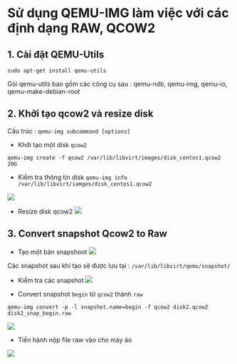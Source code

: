 

#  Sử dụng QEMU-IMG làm việc với các định dạng RAW, QCOW2

## 1. Cài đặt QEMU-Utils

```
sudo apt-get install qemu-utils

```

Gói qemu-utils bao gồm các công cụ sau : qemu-ndb, qemu-img, qemu-io, qemu-make-debian-root
 
## 2. Khởi tạo qcow2 và resize  disk

Cấu trúc : `qemu-img subcommand [options]`

-  Khởi tạo một disk ``qcow2``

`qemu-img create -f qcow2 /var/lib/libvirt/images/disk_centos1.qcow2 20G`

- Kiểm tra thông tin disk
`qemu-img info /var/lib/libvirt/iamges/disk_centos1.qcow2`

![](https://i.imgur.com/XSmub4F.png)

- Resize disk qcow2
![](https://i.imgur.com/dA2c785.png)

## 3. Convert snapshot Qcow2 to Raw

- Tạo một bản snapshoot
![](https://i.imgur.com/nwdzRcm.png)

Các snapshot sau khi tạo sẽ được lưu tại : `/var/lib/libvirt/qemu/snapshot/`

- Kiểm tra các snapshot
![](https://i.imgur.com/b0JCz2L.png)

- Convert snapshot `begin` từ 	`qcow2` thành `raw`	

`qemu-img convert -p -l snapshot.name=begin -f qcow2 disk2.qcow2 disk2_snap_begin.raw`

![](https://i.imgur.com/UqI5vVo.png)

- Tiến hành nộp file raw vào cho máy ảo

![](https://i.imgur.com/2m2J1Eh.png)
